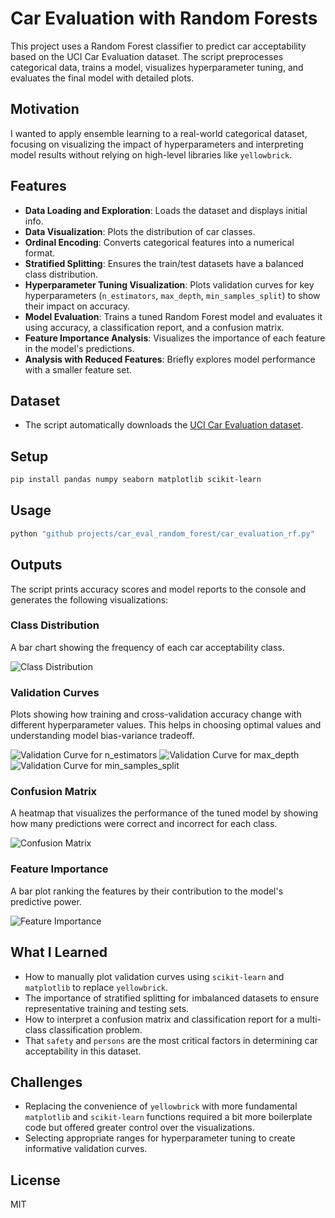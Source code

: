 # Car Evaluation with Random Forests

This project uses a Random Forest classifier to predict car acceptability based on the UCI Car Evaluation dataset. The script preprocesses categorical data, trains a model, visualizes hyperparameter tuning, and evaluates the final model with detailed plots.

## Motivation

I wanted to apply ensemble learning to a real-world categorical dataset, focusing on visualizing the impact of hyperparameters and interpreting model results without relying on high-level libraries like `yellowbrick`.

## Features

- **Data Loading and Exploration**: Loads the dataset and displays initial info.
- **Data Visualization**: Plots the distribution of car classes.
- **Ordinal Encoding**: Converts categorical features into a numerical format.
- **Stratified Splitting**: Ensures the train/test datasets have a balanced class distribution.
- **Hyperparameter Tuning Visualization**: Plots validation curves for key hyperparameters (`n_estimators`, `max_depth`, `min_samples_split`) to show their impact on accuracy.
- **Model Evaluation**: Trains a tuned Random Forest model and evaluates it using accuracy, a classification report, and a confusion matrix.
- **Feature Importance Analysis**: Visualizes the importance of each feature in the model's predictions.
- **Analysis with Reduced Features**: Briefly explores model performance with a smaller feature set.

## Dataset

- The script automatically downloads the [UCI Car Evaluation dataset](https://archive.ics.uci.edu/ml/machine-learning-databases/car/car.data).

## Setup

```bash
pip install pandas numpy seaborn matplotlib scikit-learn
```

## Usage

```bash
python "github projects/car_eval_random_forest/car_evaluation_rf.py"
```

## Outputs

The script prints accuracy scores and model reports to the console and generates the following visualizations:

### Class Distribution
A bar chart showing the frequency of each car acceptability class.

![Class Distribution](class_distribution.png)

### Validation Curves
Plots showing how training and cross-validation accuracy change with different hyperparameter values. This helps in choosing optimal values and understanding model bias-variance tradeoff.

![Validation Curve for n_estimators](validation_curve_n_estimators.png)
![Validation Curve for max_depth](validation_curve_max_depth.png)
![Validation Curve for min_samples_split](validation_curve_min_samples_split.png)

### Confusion Matrix
A heatmap that visualizes the performance of the tuned model by showing how many predictions were correct and incorrect for each class.

![Confusion Matrix](confusion_matrix.png)

### Feature Importance
A bar plot ranking the features by their contribution to the model's predictive power.

![Feature Importance](feature_importance.png)

## What I Learned

- How to manually plot validation curves using `scikit-learn` and `matplotlib` to replace `yellowbrick`.
- The importance of stratified splitting for imbalanced datasets to ensure representative training and testing sets.
- How to interpret a confusion matrix and classification report for a multi-class classification problem.
- That `safety` and `persons` are the most critical factors in determining car acceptability in this dataset.

## Challenges

- Replacing the convenience of `yellowbrick` with more fundamental `matplotlib` and `scikit-learn` functions required a bit more boilerplate code but offered greater control over the visualizations.
- Selecting appropriate ranges for hyperparameter tuning to create informative validation curves.

## License

MIT